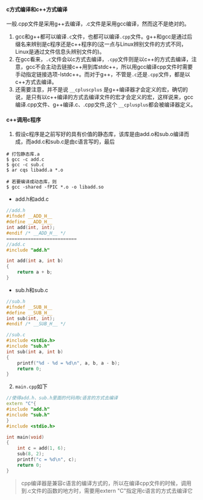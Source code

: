 #### c方式编译和c++方式编译
一般.cpp文件是采用g++去编译，.c文件是采用gcc编译，然而这不是绝对的。
1. gcc和g++都可以编译`.c`文件，也都可以编译`.cpp`文件。g++和gcc是通过后缀名来辨别是c程序还是c++程序的(这一点与Linux辨别文件的方式不同，Linux是通过文件信息头辨别文件的)。
2. 在gcc看来，`.c`文件会以c方式去编译，`.cpp`文件则是以c++的方式去编译，注意，gcc不会主动去链接c++用到库stdc++，所以用gcc编译cpp文件时需要手动指定链接选项-lstdc++。而对于g++，不管是`.c`还是`.cpp`文件，都是以c++方式去编译。
3. 还需要注意，并不是说 `__cpluscplus` 是g++编译器才会定义的宏，确切的说，是只有以c++编译的方式去编译文件的宏才会定义的宏，这样说来，gcc编译.cpp文件、g++编译.c、.cpp文件,这个  `__cplusplus`都会被编译器定义。

#### c++调用c程序
1. 假设c程序是之前写好的具有价值的静态库，该库是由add.o和sub.o编译而成，而add.c和sub.c是由c语言写的，最后
```shell
# 打包静态库.a
$ gcc -c add.c
$ gcc -c sub.c
$ ar cqs libadd.a *.o

# 若要编译成动态库，则
$ gcc -shared -fPIC *.o -o libadd.so
```

- add.h和add.c
```c
//add.h
#ifndef __ADD_H__
#define __ADD_H__
int add(int, int);
#endif /* __ADD_H__ */
==========================
//add.c
#include "add.h"

int add(int a, int b)
{
	return a + b;
}
```

- sub.h和sub.c
```c
//sub.h
#ifndef __SUB_H__
#define __SUB_H__
int sub(int, int);
#endif /* __SUB_H__ */

//sub.c
#include <stdio.h>
#include "sub.h"
int sub(int a, int b)
{
    printf("%d - %d = %d\n", a, b, a - b);
    return 0;
}
```

2. `main.cpp`如下
```c++
//使得add.h、sub.h里面的代码用c语言的方式去编译 
extern "C"{ 
#include "add.h" 
#include "sub.h" 
}
#include <stdio.h>

int main(void)
{
    int c = add(1, 6);
    sub(8, 2);
    printf("c = %d\n", c);
    return 0;
}
```


>  cpp编译器是兼容c语言的编译方式的，所以在编译cpp文件的时候，调用到.c文件的函数的地方时，需要用extern "C"指定用c语言的方式去编译它